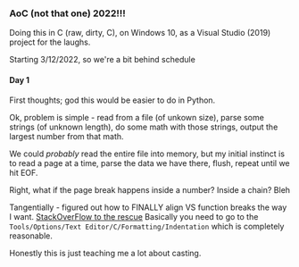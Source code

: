 ### **AoC (not that one) 2022!!!**

Doing this in C (raw, dirty, C), on Windows 10, as a Visual Studio (2019)
project for the laughs.

Starting 3/12/2022, so we're a bit behind schedule

#### Day 1 

First thoughts; god this would be easier to do in Python.

Ok, problem is simple - read from a file (of unkown size), parse some strings
(of unknown length), do some math with those strings, output the largest
number from that math.

We could _probably_ read the entire file into memory, but my initial instinct
is to read a page at a time, parse the data we have there, flush, repeat until
we hit EOF.

Right, what if the page break happens inside a number? Inside a chain? Bleh

Tangentially - figured out how to FINALLY align VS function breaks the way I
want. [StackOverFlow to the rescue](https://stackoverflow.com/a/60297501/4459746)
Basically you need to go to the ```Tools/Options/Text Editor/C/Formatting/Indentation```
which is completely reasonable.

Honestly this is just teaching me a lot about casting. 